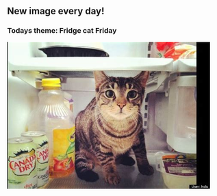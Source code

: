 ## New image every day!
### Todays theme: Fridge cat Friday
![regex](images/fridge-cat/werwerdfs.jpg)
